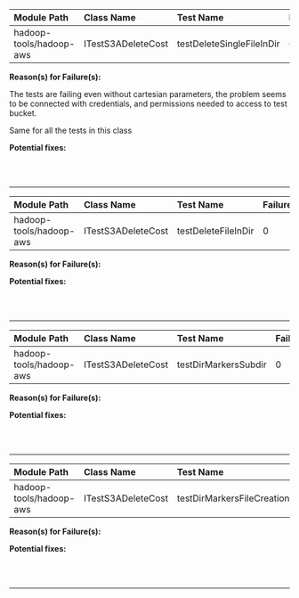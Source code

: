| Module Path | Class Name | Test Name | Failures | Errors |
| :----------- | :--------- | :-------- | :------- | :----- |
| hadoop-tools/hadoop-aws | ITestS3ADeleteCost | testDeleteSingleFileInDir | 0 | 4 |

**Reason(s) for Failure(s):**

The tests are failing even without cartesian parameters, the problem seems to be connected with credentials, and permissions needed to access to test bucket.

Same for all the tests in this class


**Potential fixes:**









<br><br>
________
| Module Path | Class Name | Test Name | Failures | Errors |
| :----------- | :--------- | :-------- | :------- | :----- |
| hadoop-tools/hadoop-aws | ITestS3ADeleteCost | testDeleteFileInDir | 0 | 4 |

**Reason(s) for Failure(s):**


**Potential fixes:**









<br><br>
________
| Module Path | Class Name | Test Name | Failures | Errors |
| :----------- | :--------- | :-------- | :------- | :----- |
| hadoop-tools/hadoop-aws | ITestS3ADeleteCost | testDirMarkersSubdir | 0 | 4 |

**Reason(s) for Failure(s):**


**Potential fixes:**









<br><br>
________
| Module Path | Class Name | Test Name | Failures | Errors |
| :----------- | :--------- | :-------- | :------- | :----- |
| hadoop-tools/hadoop-aws | ITestS3ADeleteCost | testDirMarkersFileCreation | 0 | 4 |

**Reason(s) for Failure(s):**


**Potential fixes:**









<br><br>
________
